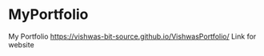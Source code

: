 # MyPortfolio
My Portfolio 
https://vishwas-bit-source.github.io/VishwasPortfolio/
Link for website
